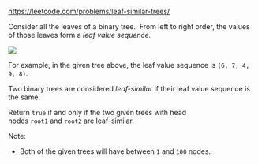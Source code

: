 https://leetcode.com/problems/leaf-similar-trees/

Consider all the leaves of a binary tree.  From left to right order, the values of those leaves form a *leaf value sequence.*

![](https://s3-lc-upload.s3.amazonaws.com/uploads/2018/07/16/tree.png)

For example, in the given tree above, the leaf value sequence is `(6, 7, 4, 9, 8)`.

Two binary trees are considered *leaf-similar* if their leaf value sequence is the same.

Return `true` if and only if the two given trees with head nodes `root1` and `root2` are leaf-similar.

Note:

-   Both of the given trees will have between `1` and `100` nodes.
